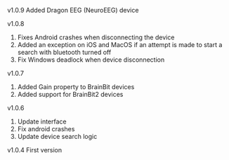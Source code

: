 v1.0.9
Added Dragon EEG (NeuroEEG) device

v1.0.8
1. Fixes Android crashes when disconnecting the device 
2. Added an exception on iOS and MacOS if an attempt is made to start a search with bluetooth turned off
3. Fix Windows deadlock when device disconnection

v1.0.7
1. Added Gain property to BrainBit devices
2. Added support for BrainBit2 devices

v1.0.6
1. Update interface
2. Fix android crashes
3. Update device search logic

v1.0.4 
First version
